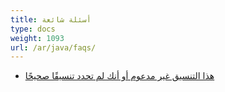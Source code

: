 ```yaml
---
title: أسئلة شائعة
type: docs
weight: 1093
url: /ar/java/faqs/
---
```


- [هذا التنسيق غير مدعوم أو أنك لم تحدد تنسيقًا صحيحًا](/cells/ar/java/this-file-format-is-not-supported-or-you-do-not-specify-a-correct-format/)
